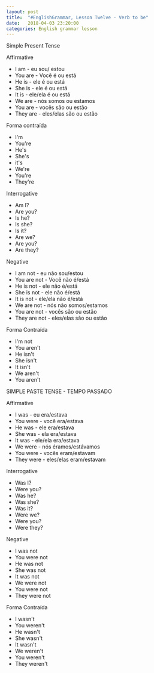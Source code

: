 ```yaml
---
layout: post
title:  "#EnglishGrammar, Lesson Twelve - Verb to be"
date:   2018-04-03 23:20:00
categories: English grammar lesson
---
```


Simple Present Tense

Affirmative 

* I am - eu sou/ estou  
* You are - Você é ou está  
* He is - ele é ou está
* She is - ele é ou está
* It is - ele/ela é ou está
* We are - nós somos ou estamos
* You are - vocês são ou estão
* They are - eles/elas são ou estão

Forma contraída

* I'm
* You're
* He's
* She's
* it's
* We're
* You're
* They're

Interrogative

* Am I?
* Are you?
* Is he?
* Is she?
* Is it?
* Are we?
* Are you?
* Are they?

Negative

* I am not - eu não sou/estou  
* You are not - Você não é/está  
* He is not - ele não é/está
* She is not - ele não é/está
* It is not - ele/ela não é/está
* We are not - nós não somos/estamos
* You are not - vocês são ou estão
* They are not - eles/elas são ou estão

Forma Contraída

* I'm not
* You aren't
* He isn't
* She isn't
* It isn't
* We aren't
* You aren't

SIMPLE PASTE TENSE - TEMPO PASSADO

Affirmative

* I was - eu era/estava
* You were - você era/estava
* He was - ele era/estava
* She was - ela era/estava
* It was - ele/ela era/estava
* We were - nós éramos/estávamos
* You were - vocês eram/estavam
* They were - eles/elas eram/estavam

Interrogative

* Was I?
* Were you?
* Was he?
* Was she?
* Was it?
* Were we?
* Were you?
* Were they?

Negative

* I was not
* You were not
* He was not
* She was not
* It was not
* We were not
* You were not
* They were not

Forma Contraída

* I wasn't
* You weren't
* He wasn't
* She wasn't
* It wasn't
* We weren't
* You weren't
* They weren't